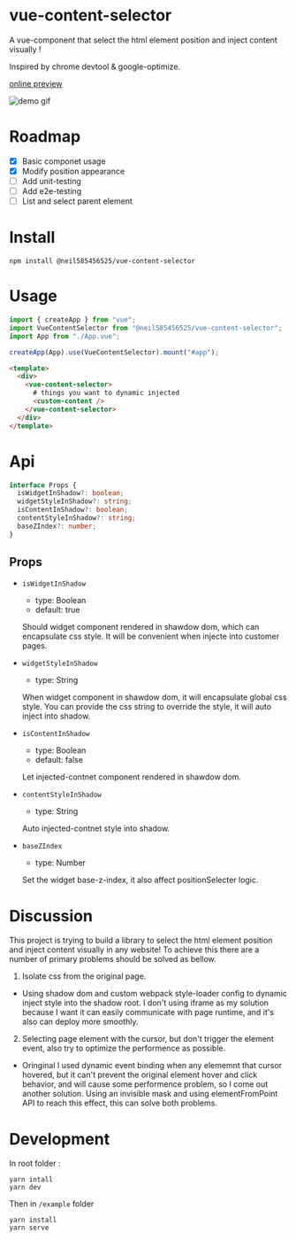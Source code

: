 # vue-content-selector

A vue-component that select the html element position and inject content visually !

Inspired by chrome devtool & google-optimize.

[online preview](https://sam585456525.github.io/vue-content-selector/)

![demo gif](https://i.imgur.com/hh6Vxtb.gif)

# Roadmap

- [x] Basic componet usage
- [x] Modify position appearance
- [ ] Add unit-testing
- [ ] Add e2e-testing
- [ ] List and select parent element

# Install

```
npm install @neil585456525/vue-content-selector
```

# Usage

```js
import { createApp } from "vue";
import VueContentSelector from "@neil585456525/vue-content-selector";
import App from "./App.vue";

createApp(App).use(VueContentSelector).mount("#app");
```

```html
<template>
  <div>
    <vue-content-selector>
      # things you want to dynamic injected
      <custom-content />
    </vue-content-selector>
  </div>
</template>
```

# Api

```ts
interface Props {
  isWidgetInShadow?: boolean;
  widgetStyleInShadow?: string;
  isContentInShadow?: boolean;
  contentStyleInShadow?: string;
  baseZIndex?: number;
}
```

## Props

- `isWidgetInShadow`

  - type: Boolean
  - default: true

  Should widget component rendered in shawdow dom, which can encapsulate css style. It will be convenient when injecte into customer pages.

- `widgetStyleInShadow`

  - type: String

  When widget component in shawdow dom, it will encapsulate global css style. You can provide the css string to override the style, it will auto inject into shadow.

- `isContentInShadow`

  - type: Boolean
  - default: false

  Let injected-contnet component rendered in shawdow dom.

- `contentStyleInShadow`

  - type: String

  Auto injected-contnet style into shadow.

- `baseZIndex`

  - type: Number

  Set the widget base-z-index, it also affect positionSelecter logic.

# Discussion

This project is trying to build a library to select the html element position and inject content visually in any website!
To achieve this there are a number of primary problems should be solved as bellow.

1. Isolate css from the original page.

- Using shadow dom and custom webpack style-loader config to dynamic inject style into the shadow root.
  I don't using iframe as my solution because I want it can easily communicate with page runtime, and it's also can deploy more smoothly.

2. Selecting page element with the cursor, but don't trigger the element event, also try to optimize the performence as possible.

- Oringinal I used dynamic event binding when any elememnt that cursor hovered, but it can't prevent the original element hover and click behavior, and will cause some performence problem, so I come out another solution. Using an invisible mask and using elementFromPoint API to reach this effect, this can solve both problems.

# Development

In root folder :

```
yarn intall
yarn dev

```

Then in `/example` folder

```
yarn install
yarn serve
```
